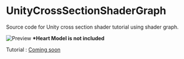 # UnityCrossSectionShaderGraph
Source code for Unity cross section shader tutorial using shader graph.

![Preview](https://github.com/Dandarawy/UnityCrossSectionShaderGraph/blob/master/docs/images/preview1.gif)
<b>*Heart Model is not included</b>

Tutorial : [Coming soon](https://medium.com/@abdulla.aldandarawy)

